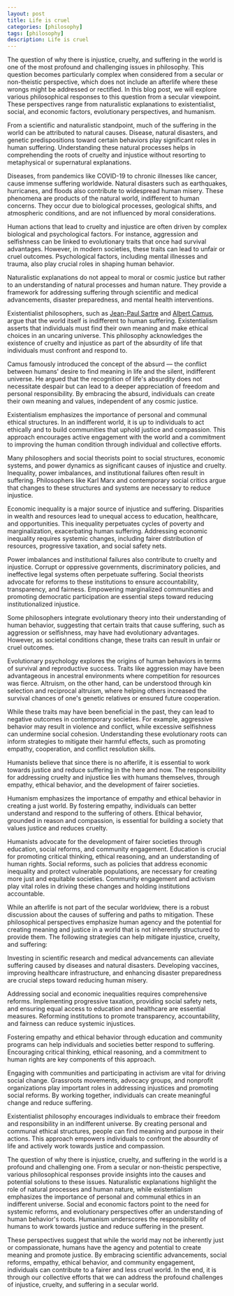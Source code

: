 ```yaml
---
layout: post
title: Life is cruel
categories: [philosophy]
tags: [philosophy]
description: Life is cruel
---
```


The question of why there is injustice, cruelty, and suffering in the world is one of the most profound and challenging issues in philosophy. This question becomes particularly complex when considered from a secular or non-theistic perspective, which does not include an afterlife where these wrongs might be addressed or rectified. In this blog post, we will explore various philosophical responses to this question from a secular viewpoint. These perspectives range from naturalistic explanations to existentialist, social, and economic factors, evolutionary perspectives, and humanism.


From a scientific and naturalistic standpoint, much of the suffering in the world can be attributed to natural causes. Disease, natural disasters, and genetic predispositions toward certain behaviors play significant roles in human suffering. Understanding these natural processes helps in comprehending the roots of cruelty and injustice without resorting to metaphysical or supernatural explanations.


Diseases, from pandemics like COVID-19 to chronic illnesses like cancer, cause immense suffering worldwide. Natural disasters such as earthquakes, hurricanes, and floods also contribute to widespread human misery. These phenomena are products of the natural world, indifferent to human concerns. They occur due to biological processes, geological shifts, and atmospheric conditions, and are not influenced by moral considerations.


Human actions that lead to cruelty and injustice are often driven by complex biological and psychological factors. For instance, aggression and selfishness can be linked to evolutionary traits that once had survival advantages. However, in modern societies, these traits can lead to unfair or cruel outcomes. Psychological factors, including mental illnesses and trauma, also play crucial roles in shaping human behavior.

Naturalistic explanations do not appeal to moral or cosmic justice but rather to an understanding of natural processes and human nature. They provide a framework for addressing suffering through scientific and medical advancements, disaster preparedness, and mental health interventions.


Existentialist philosophers, such as [Jean-Paul Sartre](https://en.wikipedia.org/wiki/Jean-Paul_Sartre) and [Albert Camus](https://en.wikipedia.org/wiki/Albert_Camus), argue that the world itself is indifferent to human suffering. Existentialism asserts that individuals must find their own meaning and make ethical choices in an uncaring universe. This philosophy acknowledges the existence of cruelty and injustice as part of the absurdity of life that individuals must confront and respond to.


Camus famously introduced the concept of the absurd — the conflict between humans' desire to find meaning in life and the silent, indifferent universe. He argued that the recognition of life's absurdity does not necessitate despair but can lead to a deeper appreciation of freedom and personal responsibility. By embracing the absurd, individuals can create their own meaning and values, independent of any cosmic justice.


Existentialism emphasizes the importance of personal and communal ethical structures. In an indifferent world, it is up to individuals to act ethically and to build communities that uphold justice and compassion. This approach encourages active engagement with the world and a commitment to improving the human condition through individual and collective efforts.


Many philosophers and social theorists point to social structures, economic systems, and power dynamics as significant causes of injustice and cruelty. Inequality, power imbalances, and institutional failures often result in suffering. Philosophers like Karl Marx and contemporary social critics argue that changes to these structures and systems are necessary to reduce injustice.


Economic inequality is a major source of injustice and suffering. Disparities in wealth and resources lead to unequal access to education, healthcare, and opportunities. This inequality perpetuates cycles of poverty and marginalization, exacerbating human suffering. Addressing economic inequality requires systemic changes, including fairer distribution of resources, progressive taxation, and social safety nets.


Power imbalances and institutional failures also contribute to cruelty and injustice. Corrupt or oppressive governments, discriminatory policies, and ineffective legal systems often perpetuate suffering. Social theorists advocate for reforms to these institutions to ensure accountability, transparency, and fairness. Empowering marginalized communities and promoting democratic participation are essential steps toward reducing institutionalized injustice.


Some philosophers integrate evolutionary theory into their understanding of human behavior, suggesting that certain traits that cause suffering, such as aggression or selfishness, may have had evolutionary advantages. However, as societal conditions change, these traits can result in unfair or cruel outcomes.


Evolutionary psychology explores the origins of human behaviors in terms of survival and reproductive success. Traits like aggression may have been advantageous in ancestral environments where competition for resources was fierce. Altruism, on the other hand, can be understood through kin selection and reciprocal altruism, where helping others increased the survival chances of one's genetic relatives or ensured future cooperation.


While these traits may have been beneficial in the past, they can lead to negative outcomes in contemporary societies. For example, aggressive behavior may result in violence and conflict, while excessive selfishness can undermine social cohesion. Understanding these evolutionary roots can inform strategies to mitigate their harmful effects, such as promoting empathy, cooperation, and conflict resolution skills.


Humanists believe that since there is no afterlife, it is essential to work towards justice and reduce suffering in the here and now. The responsibility for addressing cruelty and injustice lies with humans themselves, through empathy, ethical behavior, and the development of fairer societies.


Humanism emphasizes the importance of empathy and ethical behavior in creating a just world. By fostering empathy, individuals can better understand and respond to the suffering of others. Ethical behavior, grounded in reason and compassion, is essential for building a society that values justice and reduces cruelty.


Humanists advocate for the development of fairer societies through education, social reforms, and community engagement. Education is crucial for promoting critical thinking, ethical reasoning, and an understanding of human rights. Social reforms, such as policies that address economic inequality and protect vulnerable populations, are necessary for creating more just and equitable societies. Community engagement and activism play vital roles in driving these changes and holding institutions accountable.


While an afterlife is not part of the secular worldview, there is a robust discussion about the causes of suffering and paths to mitigation. These philosophical perspectives emphasize human agency and the potential for creating meaning and justice in a world that is not inherently structured to provide them. The following strategies can help mitigate injustice, cruelty, and suffering:


Investing in scientific research and medical advancements can alleviate suffering caused by diseases and natural disasters. Developing vaccines, improving healthcare infrastructure, and enhancing disaster preparedness are crucial steps toward reducing human misery.


Addressing social and economic inequalities requires comprehensive reforms. Implementing progressive taxation, providing social safety nets, and ensuring equal access to education and healthcare are essential measures. Reforming institutions to promote transparency, accountability, and fairness can reduce systemic injustices.


Fostering empathy and ethical behavior through education and community programs can help individuals and societies better respond to suffering. Encouraging critical thinking, ethical reasoning, and a commitment to human rights are key components of this approach.


Engaging with communities and participating in activism are vital for driving social change. Grassroots movements, advocacy groups, and nonprofit organizations play important roles in addressing injustices and promoting social reforms. By working together, individuals can create meaningful change and reduce suffering.


Existentialist philosophy encourages individuals to embrace their freedom and responsibility in an indifferent universe. By creating personal and communal ethical structures, people can find meaning and purpose in their actions. This approach empowers individuals to confront the absurdity of life and actively work towards justice and compassion.

The question of why there is injustice, cruelty, and suffering in the world is a profound and challenging one. From a secular or non-theistic perspective, various philosophical responses provide insights into the causes and potential solutions to these issues. Naturalistic explanations highlight the role of natural processes and human nature, while existentialism emphasizes the importance of personal and communal ethics in an indifferent universe. Social and economic factors point to the need for systemic reforms, and evolutionary perspectives offer an understanding of human behavior's roots. Humanism underscores the responsibility of humans to work towards justice and reduce suffering in the present.

These perspectives suggest that while the world may not be inherently just or compassionate, humans have the agency and potential to create meaning and promote justice. By embracing scientific advancements, social reforms, empathy, ethical behavior, and community engagement, individuals can contribute to a fairer and less cruel world. In the end, it is through our collective efforts that we can address the profound challenges of injustice, cruelty, and suffering in a secular world.